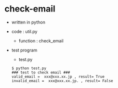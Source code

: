 # check-email

* written in python
* code : util.py  
  * function :  check_email

* test program
  * test.py

   ```
   $ python test.py
   ### test to check email ###
   valid_email =  xxx@xxx.xx.jp , result= True
   invalid_email =  xxx@xxx.xx.jp. , result= False
   ```